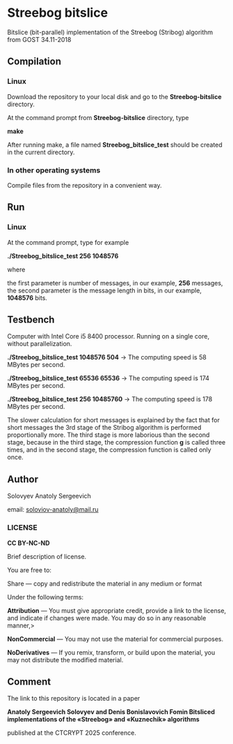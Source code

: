 # Streebog bitslice 

Bitslice (bit-parallel) implementation of the Streebog (Stribog) algorithm from GOST 34.11-2018

## Compilation

### Linux

Download the repository to your local disk and go to the **Streebog-bitslice** directory.

At the command prompt from **Streebog-bitslice** directory, type

**make**

After running make, a file named **Streebog_bitslice_test** should be created in the current directory.

### In other operating systems

Compile files from the repository in a convenient way.

## Run

### Linux

At the command prompt, type for example

**./Streebog_bitslice_test 256 1048576**

where

the first parameter is number of messages, in our example, **256** messages,
the second parameter is the message length in bits, in our example, **1048576** bits.

## Testbench

Computer with Intel Core i5 8400 processor. Running on a single core, without parallelization.

**./Streebog_bitslice_test 1048576 504**    ->  The computing speed is 58 MBytes per second.

**./Streebog_bitslice_test 65536 65536**    ->  The computing speed is 174 MBytes per second.

**./Streebog_bitslice_test 256 10485760**    ->  The computing speed is 178 MBytes per second.

The slower calculation for short messages is explained by the fact that for short messages the 3rd stage of the Stribog algorithm is performed proportionally more. The third stage is more laborious than the second stage, because in the third stage, the compression function **g** is called three times, and in the second stage, the compression function is called only once.

## Author

Solovyev Anatoly Sergeevich

email: soloviov-anatoly@mail.ru

### LICENSE

**CC BY-NC-ND**

Brief description of license.

You are free to:

Share — copy and redistribute the material in any medium or format

Under the following terms:

**Attribution** — You must give appropriate credit, provide a link to the license, and indicate if changes were made. You may do so in any reasonable manner,>

**NonCommercial** — You may not use the material for commercial purposes.

**NoDerivatives** — If you remix, transform, or build upon the material, you may not distribute the modified material.

## Comment

The link to this repository is located in a paper

**Anatoly Sergeevich Solovyev and Denis Bonislavovich Fomin
Bitsliced implementations of the «Streebog» and «Kuznechik» algorithms**

published at the CTCRYPT 2025 conference.



